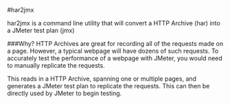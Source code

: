 #har2jmx 

har2jmx is a command line utility that will convert a HTTP Archive (har) into a JMeter test plan (jmx)

###Why?
HTTP Archives are great for recording all of the requests made on a page. However, a typical webpage will have dozens of such requests. To accurately test the performance of a webpage with JMeter, you would need to manually replicate the requests. 

This reads in a HTTP Archive, spanning one or multiple pages, and generates a JMeter test plan to replicate the requests. This can then be directly used by JMeter to begin testing.
